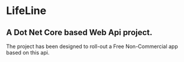 # LifeLine

## A Dot Net Core based Web Api project.


The project has been designed to roll-out a Free Non-Commercial app based on this api. 